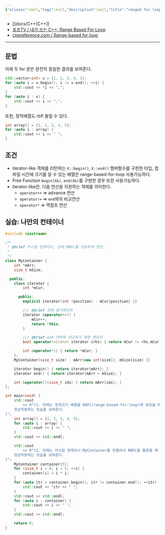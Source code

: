 ```yaml
---
{"aliases":null,"tags":null,"description":null,"title":"ranged for loop + custom iterator and container {C++11}","created":"2024-01-16T19:30:59","updated":"2024-01-186T2207:12:24","dg-publish":true,"permalink":"/docs/ranged for loop + custom iterator and container {C++11}/","dgPassFrontmatter":true}
---
```


- [[docs/C++\|C++]]
- [포프TV / 내가 쓰는 C++: Range Based For Loop](https://youtu.be/sVoz36DYK5s)
- [cppreference.com / Range-based for loop](https://en.cppreference.com/w/cpp/language/range-for)
---

## 문법

아래 두 for 문은 완전히 동일한 결과를 보여준다.

```cpp
std::vector<int> v = {1, 2, 3, 4, 5};
for (auto i = v.begin(); i != v.end(); ++i) {
	std::cout << *i << ",";
}
for (auto i : v) {
	std::cout << i << ",";
}
```

또한, 정적배열도 rbfl 돌릴 수 있다.

```cpp
int array[] = {1, 2, 3, 4, 5};
for (auto i : array) {
	std::cout << i << " ";
}
```

## 조건

- iterator-like 객체를 리턴하는 `X::begin()`, `X::end()` 멤버함수를 구현한 타입, 컴파일 시간에 크기를 알 수 있는 배열은 range-based-for-loop 사용가능하다.
- Free Function `begin(X&)`, `end(X&)`를 구현한 경우 또한 사용가능하다.
- iterator-like란, 다음 연산을 지원하는 객체를 의미한다.
	- `operator++` => advance 연산
	- `operator!=` => `end`와의 비교연산
	- `operator*` => 역참조 연산

## 실습: 나만의 컨테이너

```cpp
#include <iostream>

/**
 * @brief 커스텀 컨테이너, 근데 RBFL를 가능하게 만든.
 *
 */
class MyContainer {
    int *mArr;
    size_t mSize;

  public:
    class iterator {
        int *mCur;

      public:
        explicit iterator(int *position) : mCur{position} {}

        /// @brief 전위 증가연산자
        iterator &operator++() {
            mCur++;
            return *this;
        }

        /// @brief end 여부와 비교하기 위한 연산자
        bool operator!=(const iterator &rhs) { return mCur != rhs.mCur; }

        int &operator*() { return *mCur; }
    };
    MyContainer(size_t size) : mArr{new int[size]}, mSize{size} {}

    iterator begin() { return iterator{mArr}; }
    iterator end() { return iterator{mArr + mSize}; }

    int &operator[](size_t idx) { return mArr[idx]; }
};

int main(void) {
    std::cout
        << R"(1. 아래는 정적크기 배열을 RBFL(range-based-for-loop)에 넣었을 때
    정상작동하는 모습을 보여준다.
)";
    int array[] = {1, 2, 3, 4, 5};
    for (auto i : array) {
        std::cout << i << " ";
    }
    std::cout << std::endl;

    std::cout
        << R"(2. 아래는 커스텀 컨테이너 MyContainer를 만들어서 RBFL을 돌렸을 때
    정상작동하는 모습을 보여준다.
)";
    MyContainer container{5};
    for (size_t i = 0; i < 5; ++i) {
        container[i] = i * i;
    }
    for (auto itr = container.begin(); itr != container.end(); ++itr) {
        std::cout << *itr << " ";
    }
    std::cout << std::endl;
    for (auto i : container) {
        std::cout << i << " ";
    }
    std::cout << std::endl;

    return 0;
}
```
